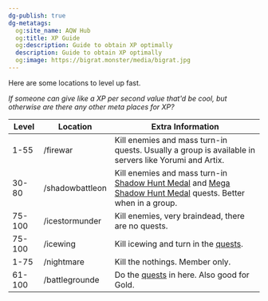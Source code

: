 ```yaml
---
dg-publish: true
dg-metatags:
  og:site_name: AQW Hub
  og:title: XP Guide
  og:description: Guide to obtain XP optimally
  description: Guide to obtain XP optimally
  og:image: https://bigrat.monster/media/bigrat.jpg
---
```


Here are some locations to level up fast.

*If someone can give like a XP per second value that'd be cool, but otherwise are there any other meta places for XP?*

| Level  | Location        | Extra Information                                                                                                                                                                                                                        |
| ------ | --------------- | ---------------------------------------------------------------------------------------------------------------------------------------------------------------------------------------------------------------------------------------- |
| 1-55   | /firewar        | Kill enemies and mass turn-in quests. Usually a group is available in servers like Yorumi and Artix.                                                                                                                                     |
| 30-80  | /shadowbattleon | Kill enemies and mass turn-in [Shadow Hunt Medal](http://aqwwiki.wikidot.com/gravelyn-s-quests#ShadowBattleon) and [Mega Shadow Hunt Medal](http://aqwwiki.wikidot.com/gravelyn-s-quests#ShadowBattleon) quests. Better when in a group. |
| 75-100 | /icestormunder  | Kill enemies, very braindead, there are no quests.                                                                                                                                                                                       |
| 75-100 | /icewing        | Kill icewing and turn in the [quests](http://aqwwiki.wikidot.com/king-rimescar-s-quests).                                                                                                                                                |
| 1-75   | /nightmare      | Kill the nothings. Member only.                                                                                                                                                                                                          |
| 61-100 | /battlegrounde  | Do the [quests](http://aqwwiki.wikidot.com/eagle-s-reach-s-quests) in here. Also good for Gold.                                                                                                                                          |

